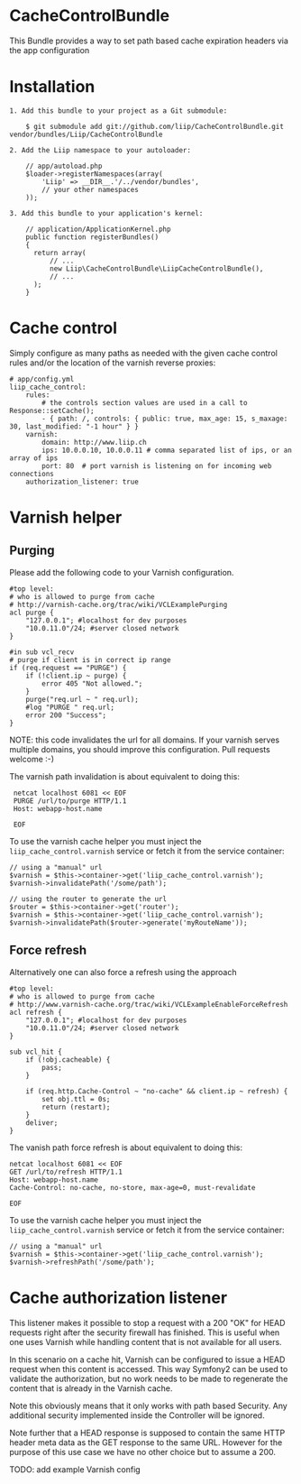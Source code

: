 CacheControlBundle
==================

This Bundle provides a way to set path based cache expiration headers via the app configuration

Installation
============

    1. Add this bundle to your project as a Git submodule:

        $ git submodule add git://github.com/liip/CacheControlBundle.git vendor/bundles/Liip/CacheControlBundle

    2. Add the Liip namespace to your autoloader:

        // app/autoload.php
        $loader->registerNamespaces(array(
            'Liip' => __DIR__.'/../vendor/bundles',
            // your other namespaces
        ));

    3. Add this bundle to your application's kernel:

        // application/ApplicationKernel.php
        public function registerBundles()
        {
          return array(
              // ...
              new Liip\CacheControlBundle\LiipCacheControlBundle(),
              // ...
          );
        }

Cache control
=============

Simply configure as many paths as needed with the given cache control rules and/or the location
of the varnish reverse proxies:

    # app/config.yml
    liip_cache_control:
        rules:
            # the controls section values are used in a call to Response::setCache();
            - { path: /, controls: { public: true, max_age: 15, s_maxage: 30, last_modified: "-1 hour" } }
        varnish:
            domain: http://www.liip.ch
            ips: 10.0.0.10, 10.0.0.11 # comma separated list of ips, or an array of ips
            port: 80  # port varnish is listening on for incoming web connections
        authorization_listener: true

Varnish helper
==============

Purging
-------

Please add the following code to your Varnish configuration.

    #top level:
    # who is allowed to purge from cache
    # http://varnish-cache.org/trac/wiki/VCLExamplePurging
    acl purge {
        "127.0.0.1"; #localhost for dev purposes
        "10.0.11.0"/24; #server closed network
    }

    #in sub vcl_recv
    # purge if client is in correct ip range
    if (req.request == "PURGE") {
        if (!client.ip ~ purge) {
            error 405 "Not allowed.";
        }
        purge("req.url ~ " req.url);
        #log "PURGE " req.url;
        error 200 "Success";
    }

NOTE: this code invalidates the url for all domains. If your varnish serves multiple domains,
you should improve this configuration. Pull requests welcome :-)

The varnish path invalidation is about equivalent to doing this:

     netcat localhost 6081 << EOF
     PURGE /url/to/purge HTTP/1.1
     Host: webapp-host.name

     EOF

To use the varnish cache helper you must inject the ``liip_cache_control.varnish`` service
or fetch it from the service container:

    // using a "manual" url
    $varnish = $this->container->get('liip_cache_control.varnish');
    $varnish->invalidatePath('/some/path');

    // using the router to generate the url
    $router = $this->container->get('router');
    $varnish = $this->container->get('liip_cache_control.varnish');
    $varnish->invalidatePath($router->generate('myRouteName'));

Force refresh
-------------

Alternatively one can also force a refresh using the approach

    #top level:
    # who is allowed to purge from cache
    # http://www.varnish-cache.org/trac/wiki/VCLExampleEnableForceRefresh
    acl refresh {
        "127.0.0.1"; #localhost for dev purposes
        "10.0.11.0"/24; #server closed network
    }

    sub vcl_hit {
        if (!obj.cacheable) {
            pass;
        }

        if (req.http.Cache-Control ~ "no-cache" && client.ip ~ refresh) {
            set obj.ttl = 0s;
            return (restart);
        }
        deliver;
    }

The vanish path force refresh is about equivalent to doing this:

    netcat localhost 6081 << EOF
    GET /url/to/refresh HTTP/1.1
    Host: webapp-host.name
    Cache-Control: no-cache, no-store, max-age=0, must-revalidate

    EOF

To use the varnish cache helper you must inject the ``liip_cache_control.varnish`` service
or fetch it from the service container:

    // using a "manual" url
    $varnish = $this->container->get('liip_cache_control.varnish');
    $varnish->refreshPath('/some/path');

Cache authorization listener
============================

This listener makes it possible to stop a request with a 200 "OK" for HEAD requests
right after the security firewall has finished. This is useful when one uses Varnish while
handling content that is not available for all users.

In this scenario on a cache hit, Varnish can be configured to issue a HEAD request when this
content is accessed. This way Symfony2 can be used to validate the authorization, but no
work needs to be made to regenerate the content that is already in the Varnish cache.

Note this obviously means that it only works with path based Security. Any additional security
implemented inside the Controller will be ignored.

Note further that a HEAD response is supposed to contain the same HTTP header meta data as the
GET response to the same URL. However for the purpose of this use case we have no other choice
but to assume a 200.

TODO: add example Varnish config
